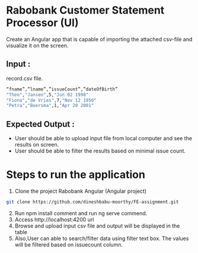 # Rabobank Customer Statement Processor (UI)
Create an Angular app that is capable of importing the attached csv-file and visualize it on the screen.

## Input : 
record.csv file.
```bash
“fname”,”lname”,”issueCount”,”dateOfBirth”
"Theo","Jansen",5,"Jun 02 1998"
"Fiona","de Vries",7,"Nov 12 1950"
"Petra","Boersma",1,"Apr 20 2001"
```

## Expected Output :
* User should be able to upload input file from local computer and see the results on screen.
* User should be able to filter the results based on minimal issue count.

# Steps to run the application
1.	Clone the project Rabobank Angular (Angular project)
```bash
git clone https://github.com/dineshbabu-moorthy/FE-assignment.git
```
2.	Run npm install comment and run ng serve commend.
3.	Access http://localhost:4200 url
4.	Browse and upload input csv file and output will be displayed in the table
5.	Also,User can able to search/filter data using filter text box. The values will be filtered based on issuecount column.


